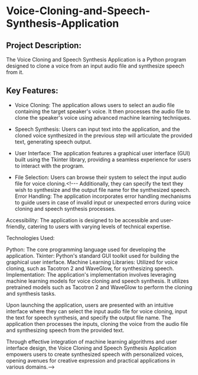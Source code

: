 # Voice-Cloning-and-Speech-Synthesis-Application
## Project Description:
The Voice Cloning and Speech Synthesis Application is a Python program designed to clone a voice from an input audio file and synthesize speech from it.
<!--- The application provides a user-friendly interface for users to interact with.-->

## Key Features:

- Voice Cloning: The application allows users to select an audio file containing the target speaker's voice. It then processes the audio file to clone the speaker's voice using advanced machine learning techniques.

- Speech Synthesis: Users can input text into the application, and the cloned voice synthesized in the previous step will articulate the provided text, generating speech output.
  
- User Interface: The application features a graphical user interface (GUI) built using the Tkinter library, providing a seamless experience for users to interact with the program.

- File Selection: Users can browse their system to select the input audio file for voice cloning.<!---  Additionally, they can specify the text they wish to synthesize and the output file name for the synthesized speech.
Error Handling: The application incorporates error handling mechanisms to guide users in case of invalid input or unexpected errors during voice cloning and speech synthesis processes.

Accessibility: The application is designed to be accessible and user-friendly, catering to users with varying levels of technical expertise.

Technologies Used:

Python: The core programming language used for developing the application.
Tkinter: Python's standard GUI toolkit used for building the graphical user interface.
Machine Learning Libraries: Utilized for voice cloning, such as Tacotron 2 and WaveGlow, for synthesizing speech.
Implementation:
The application's implementation involves leveraging machine learning models for voice cloning and speech synthesis. It utilizes pretrained models such as Tacotron 2 and WaveGlow to perform the cloning and synthesis tasks.

Upon launching the application, users are presented with an intuitive interface where they can select the input audio file for voice cloning, input the text for speech synthesis, and specify the output file name. The application then processes the inputs, cloning the voice from the audio file and synthesizing speech from the provided text.

Through effective integration of machine learning algorithms and user interface design, the Voice Cloning and Speech Synthesis Application empowers users to create synthesized speech with personalized voices, opening avenues for creative expression and practical applications in various domains.-->

